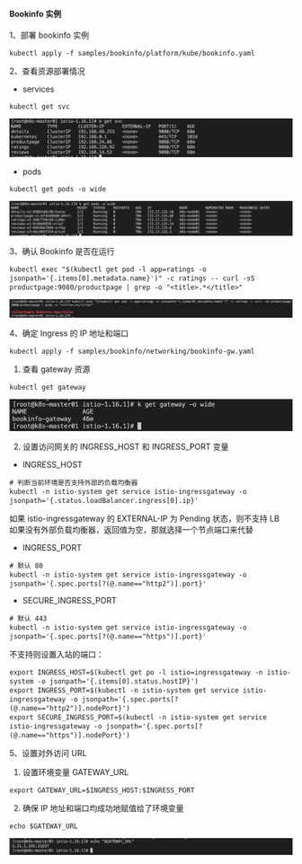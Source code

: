 
#### Bookinfo 实例

1、部署 bookinfo 实例
```shell
kubectl apply -f samples/bookinfo/platform/kube/bookinfo.yaml
```

2、查看资源部署情况
- services
```shell
kubectl get svc
```
![img.png](img.png)
- pods 
```shell
kubectl get pods -o wide
```
![img_1.png](img_1.png)

3、确认 Bookinfo 是否在运行
```shell
kubectl exec "$(kubectl get pod -l app=ratings -o jsonpath='{.items[0].metadata.name}')" -c ratings -- curl -sS productpage:9080/productpage | grep -o "<title>.*</title>"
```
![img_2.png](img_2.png)

4、确定 Ingress 的 IP 地址和端口
```shell
kubectl apply -f samples/bookinfo/networking/bookinfo-gw.yaml
```

1) 查看 gateway 资源
```shell
kubectl get gateway
```
![img_3.png](img_3.png)

2) 设置访问网关的 INGRESS_HOST 和 INGRESS_PORT 变量
- INGRESS_HOST
```shell
# 判断当前环境是否支持外部的负载均衡器
kubectl -n istio-system get service istio-ingressgateway -o jsonpath='{.status.loadBalancer.ingress[0].ip}'
```
如果 istio-ingressgateway 的 EXTERNAL-IP 为 Pending 状态，则不支持 LB   
如果没有外部负载均衡器，返回值为空，那就选择一个节点端口来代替   

- INGRESS_PORT
```shell
# 默认 80
kubectl -n istio-system get service istio-ingressgateway -o jsonpath='{.spec.ports[?(@.name=="http2")].port}'
```

- SECURE_INGRESS_PORT
```shell
# 默认 443
kubectl -n istio-system get service istio-ingressgateway -o jsonpath='{.spec.ports[?(@.name=="https")].port}'
```

不支持则设置入站的端口：
```shell
export INGRESS_HOST=$(kubectl get po -l istio=ingressgateway -n istio-system -o jsonpath='{.items[0].status.hostIP}')
export INGRESS_PORT=$(kubectl -n istio-system get service istio-ingressgateway -o jsonpath='{.spec.ports[?(@.name=="http2")].nodePort}')
export SECURE_INGRESS_PORT=$(kubectl -n istio-system get service istio-ingressgateway -o jsonpath='{.spec.ports[?(@.name=="https")].nodePort}')
```

5、设置对外访问 URL
1) 设置环境变量 GATEWAY_URL
```shell
export GATEWAY_URL=$INGRESS_HOST:$INGRESS_PORT
```

2) 确保 IP 地址和端口均成功地赋值给了环境变量
```shell
echo $GATEWAY_URL
```
![img_4.png](img_4.png)






